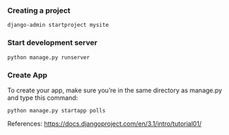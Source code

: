 ### Creating a project

```
django-admin startproject mysite
```

### Start development server

```
python manage.py runserver
```

### Create App

To create your app, make sure you’re in the same directory as manage.py and type this command:

```
python manage.py startapp polls
```

References:
https://docs.djangoproject.com/en/3.1/intro/tutorial01/
